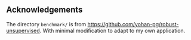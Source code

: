 ## Acknowledgements

The directory `benchmark/` is from <https://github.com/yohan-pg/robust-unsupervised>.  With minimal modification to adapt to my own application. 
